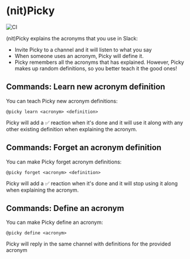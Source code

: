 # (nit)Picky

![CI](https://github.com/ggalmazor/picky/actions/workflows/ci.yml/badge.svg)

(nit)Picky explains the acronyms that you use in Slack:
- Invite Picky to a channel and it will listen to what you say
- When someone uses an acronym, Picky will define it.
- Picky remembers all the acronyms that has explained. However, Picky makes up random definitions, so you better teach it the good ones!

## Commands: Learn new acronym definition

You can teach Picky new acronym definitions:
```
@picky learn <acronym> <definition>
```

Picky will add a ✅ reaction when it's done and it will use it along with any other existing definition when explaining the acronym.

## Commands: Forget an acronym definition

You can make Picky forget acronym definitions:
```
@picky forget <acronym> <definition>
```

Picky will add a ✅ reaction when it's done and it will stop using it along when explaining the acronym.

## Commands: Define an acronym

You can make Picky define an acronym:
```
@picky define <acronym>
```

Picky will reply in the same channel with definitions for the provided acronym
